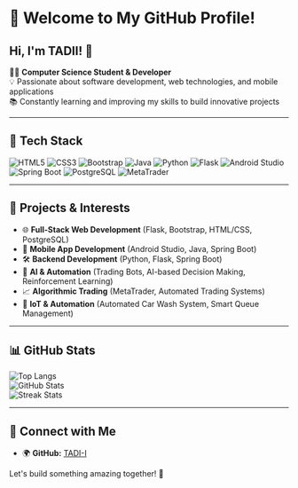 # 🚀 Welcome to My GitHub Profile!

## Hi, I'm TADII! 👋

👨‍💻 **Computer Science Student & Developer**  
💡 Passionate about software development, web technologies, and mobile applications  
📚 Constantly learning and improving my skills to build innovative projects  

---

## 🌟 Tech Stack

![HTML5](https://img.shields.io/badge/html5-%23E34F26.svg?style=for-the-badge&logo=html5&logoColor=white) ![CSS3](https://img.shields.io/badge/css3-%231572B6.svg?style=for-the-badge&logo=css3&logoColor=white) ![Bootstrap](https://img.shields.io/badge/bootstrap-%23563D7C.svg?style=for-the-badge&logo=bootstrap&logoColor=white) ![Java](https://img.shields.io/badge/java-%23ED8B00.svg?style=for-the-badge&logo=openjdk&logoColor=white) ![Python](https://img.shields.io/badge/python-3670A0?style=for-the-badge&logo=python&logoColor=ffdd54) ![Flask](https://img.shields.io/badge/flask-%23000000.svg?style=for-the-badge&logo=flask&logoColor=white) ![Android Studio](https://img.shields.io/badge/android%20studio-%233DDC84.svg?style=for-the-badge&logo=android-studio&logoColor=white) ![Spring Boot](https://img.shields.io/badge/spring%20boot-%236DB33F.svg?style=for-the-badge&logo=springboot&logoColor=white) ![PostgreSQL](https://img.shields.io/badge/postgresql-%23316192.svg?style=for-the-badge&logo=postgresql&logoColor=white) ![MetaTrader](https://img.shields.io/badge/metatrader-%230081CB.svg?style=for-the-badge&logoColor=white)

---

## 📌 Projects & Interests

- 🌐 **Full-Stack Web Development** (Flask, Bootstrap, HTML/CSS, PostgreSQL)
- 📱 **Mobile App Development** (Android Studio, Java, Spring Boot)
- 🛠️ **Backend Development** (Python, Flask, Spring Boot)
- 🤖 **AI & Automation** (Trading Bots, AI-based Decision Making, Reinforcement Learning)
- 📈 **Algorithmic Trading** (MetaTrader, Automated Trading Systems)
- 🚗 **IoT & Automation** (Automated Car Wash System, Smart Queue Management)

---

## 📊 GitHub Stats

![Top Langs](https://github-readme-stats.vercel.app/api/top-langs/?username=TADI-I&theme=radical&hide_border=false&include_all_commits=false&count_private=false&layout=compact)  
![GitHub Stats](https://github-readme-stats.vercel.app/api?username=TADI-I&theme=radical&hide_border=false&include_all_commits=false&count_private=false)  
![Streak Stats](https://streak-stats.demolab.com/?user=TADI-I&theme=radical&hide_border=false)  

---

## 🔗 Connect with Me

- 🌍 **GitHub:** [TADI-I](https://github.com/TADI-I)

Let's build something amazing together! 🚀

